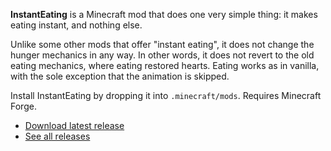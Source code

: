 **InstantEating** is a Minecraft mod that does one very simple thing: it makes eating instant, and nothing else.

Unlike some other mods that offer "instant eating", it does not change the hunger mechanics in any way. In other words, it does not revert to the old eating mechanics, where eating restored hearts. Eating works as in vanilla, with the sole exception that the animation is skipped.

Install InstantEating by dropping it into `.minecraft/mods`. Requires Minecraft Forge.

* [Download latest release][lat]
* [See all releases][all]

[lat]: https://github.com/jocap/instanteating/releases/latest/download/instanteating-1.0.jar
[all]: https://github.com/jocap/instanteating/releases